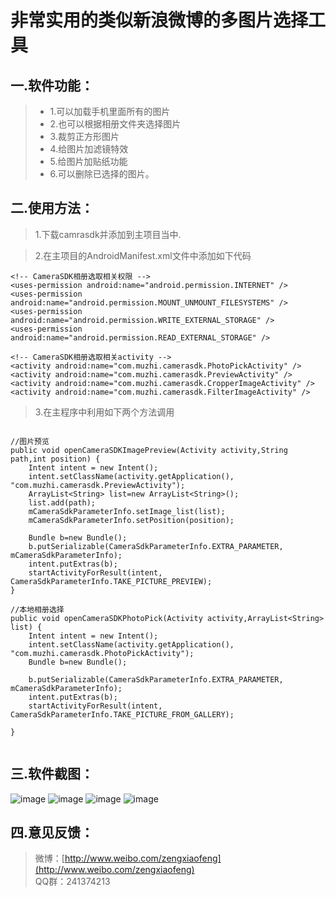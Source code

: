 非常实用的类似新浪微博的多图片选择工具
===================

一.软件功能：
-------------

>  - 1.可以加载手机里面所有的图片
>  - 2.也可以根据相册文件夹选择图片
>  - 3.裁剪正方形图片
>  - 4.给图片加滤镜特效
>  - 5.给图片加贴纸功能
>  - 6.可以删除已选择的图片。

二.使用方法：
-------------
> 1.下载camrasdk并添加到主项目当中.
> 
> 

>2.在主项目的AndroidManifest.xml文件中添加如下代码
```  
<!-- CameraSDK相册选取相关权限 -->
<uses-permission android:name="android.permission.INTERNET" />
<uses-permission android:name="android.permission.MOUNT_UNMOUNT_FILESYSTEMS" />
<uses-permission android:name="android.permission.WRITE_EXTERNAL_STORAGE" />
<uses-permission android:name="android.permission.READ_EXTERNAL_STORAGE" />
    
<!-- CameraSDK相册选取相关activity -->
<activity android:name="com.muzhi.camerasdk.PhotoPickActivity" />
<activity android:name="com.muzhi.camerasdk.PreviewActivity" />
<activity android:name="com.muzhi.camerasdk.CropperImageActivity" />
<activity android:name="com.muzhi.camerasdk.FilterImageActivity" />

```

> 3.在主程序中利用如下两个方法调用
```   

//图片预览
public void openCameraSDKImagePreview(Activity activity,String path,int position) {
	Intent intent = new Intent(); 
	intent.setClassName(activity.getApplication(), "com.muzhi.camerasdk.PreviewActivity");  
	ArrayList<String> list=new ArrayList<String>();
	list.add(path);
	mCameraSdkParameterInfo.setImage_list(list);
	mCameraSdkParameterInfo.setPosition(position);
	
	Bundle b=new Bundle();
	b.putSerializable(CameraSdkParameterInfo.EXTRA_PARAMETER, mCameraSdkParameterInfo);
	intent.putExtras(b);
	startActivityForResult(intent, CameraSdkParameterInfo.TAKE_PICTURE_PREVIEW);
}

//本地相册选择
public void openCameraSDKPhotoPick(Activity activity,ArrayList<String> list) {
	Intent intent = new Intent(); 
	intent.setClassName(activity.getApplication(), "com.muzhi.camerasdk.PhotoPickActivity"); 
	Bundle b=new Bundle();
	
	b.putSerializable(CameraSdkParameterInfo.EXTRA_PARAMETER, mCameraSdkParameterInfo);
	intent.putExtras(b);
	startActivityForResult(intent, CameraSdkParameterInfo.TAKE_PICTURE_FROM_GALLERY);
	
}


```

三.软件截图：
-------------
![image](https://github.com/zxfnicholas/CameraSDK/blob/master/screenshots/1.png)
![image](https://github.com/zxfnicholas/CameraSDK/blob/master/screenshots/2.png)
![image](https://github.com/zxfnicholas/CameraSDK/blob/master/screenshots/3.png)
![image](https://github.com/zxfnicholas/CameraSDK/blob/master/screenshots/4.png)

四.意见反馈：
-------------
> 微博：[http://www.weibo.com/zengxiaofeng](http://www.weibo.com/zengxiaofeng)  
> QQ群：241374213

